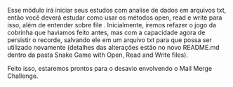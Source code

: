 Esse módulo irá iniciar seus estudos com analise de dados em arquivos txt, então você deverá estudar como usar os métodos open, read e write para isso, além de entender sobre file . Inicialmente, iremos refazer o jogo da cobrinha que haviamos feito antes, mas com a capacidade agora de persistir o recorde, salvando ele em um arquivo txt para que possa ser utilizado novamente (detalhes das alterações estão no novo README.md dentro da pasta Snake Game with Open, Read and Write files).

Feito isso, estaremos prontos para o desavio envolvendo o Mail Merge Challenge.